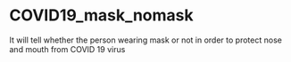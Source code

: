 # COVID19_mask_nomask
It will tell whether the person wearing mask or not in order to protect nose and mouth from COVID 19 virus

